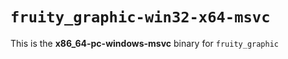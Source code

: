 # `fruity_graphic-win32-x64-msvc`

This is the **x86_64-pc-windows-msvc** binary for `fruity_graphic`
